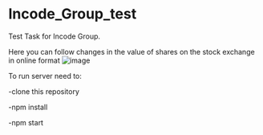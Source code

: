 # Incode_Group_test

Test Task for Incode Group.

Here you can follow changes in the value of shares on the stock exchange in online format
![image](https://github.com/KaterynaKarabanova/Incode_Group_test/assets/135024704/cad2e11a-84ef-4eb1-bfcd-99ede17703ab)

To run server need to:

-clone this repository

-npm install

-npm start
